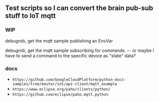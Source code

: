 ## Test scripts so I can convert the brain pub-sub stuff to IoT mqtt

### WIP

debugrob, get the mqtt sample publishing an EnvVar

debugrob, get the mqtt sample subscribing for commands.
--  or maybe I have to send a command to the specific device as "state" data?


### docs
- `https://github.com/GoogleCloudPlatform/python-docs-samples/tree/master/iot/api-client/mqtt_example`
- `https://www.eclipse.org/paho/clients/python/`
- `https://github.com/eclipse/paho.mqtt.python`
